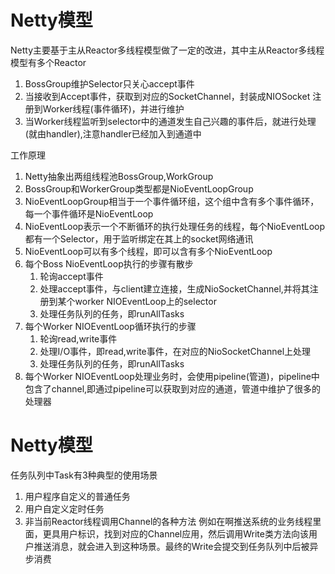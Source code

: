 # Netty模型
Netty主要基于主从Reactor多线程模型做了一定的改进，其中主从Reactor多线程模型有多个Reactor
1. BossGroup维护Selector只关心accept事件
2. 当接收到Accept事件，获取到对应的SocketChannel，封装成NIOSocket
   注册到Worker线程(事件循环)，并进行维护
3. 当Worker线程监听到selector中的通道发生自己兴趣的事件后，就进行处理(就由handler),注意handler已经加入到通道中

工作原理
1. Netty抽象出两组线程池BossGroup,WorkGroup
2. BossGroup和WorkerGroup类型都是NioEventLoopGroup
3. NioEventLoopGroup相当于一个事件循环组，这个组中含有多个事件循环，每一个事件循环是NioEventLoop
4. NioEventLoop表示一个不断循环的执行处理任务的线程，每个NioEventLoop都有一个Selector，用于监听绑定在其上的socket网络通讯
5. NioEventLoop可以有多个线程，即可以含有多个NioEventLoop
6. 每个Boss NioEventLoop执行的步骤有散步
   1. 轮询accept事件
   2. 处理accept事件，与client建立连接，生成NioSocketChannel,并将其注册到某个worker NIOEventLoop上的selector
   3. 处理任务队列的任务，即runAllTasks
7. 每个Worker NIOEventLoop循环执行的步骤
   1. 轮询read,write事件
   2. 处理I/O事件，即read,write事件，在对应的NioSocketChannel上处理
   3. 处理任务队列的任务，即runAllTasks
8. 每个Worker NIOEventLoop处理业务时，会使用pipeline(管道)，pipeline中包含了channel,即通过pipeline可以获取到对应的通道，管道中维护了很多的处理器

# Netty模型
任务队列中Task有3种典型的使用场景
1. 用户程序自定义的普通任务
2. 用户自定义定时任务
3. 非当前Reactor线程调用Channel的各种方法
   例如在啊推送系统的业务线程里面，更具用户标识，找到对应的Channel应用，然后调用Write类方法向该用户推送消息，就会进入到这种场景。最终的Write会提交到任务队列中后被异步消费

